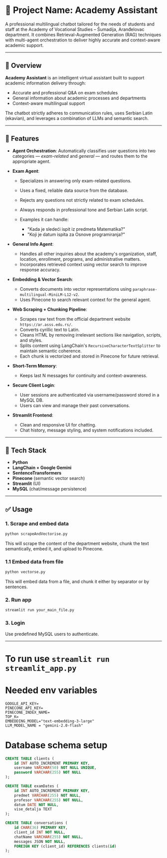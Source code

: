 # 📘 Project Name: **Academy Assistant**

A professional multilingual chatbot tailored for the needs of students and staff at the Academy of Vocational Studies – Šumadija, Aranđelovac department. 
It combines Retrieval-Augmented Generation (RAG) techniques with multi-agent orchestration to deliver highly accurate and context-aware academic support.

---

## 🚀 Overview

**Academy Assistant** is an intelligent virtual assistant built to support academic information delivery through:

* Accurate and professional Q\&A on exam schedules
* General information about academic processes and departments
* Context-aware multilingual support

The chatbot strictly adheres to communication rules, uses Serbian Latin (ekavian), and leverages a combination of LLMs and semantic search.

---

## 🧠 Features

* **Agent Orchestration**: Automatically classifies user questions into two categories — *exam-related* and *general* — and routes them to the appropriate agent.

* **Exam Agent**:

  * Specializes in answering only exam-related questions.
  * Uses a fixed, reliable data source from the database.
  * Rejects any questions not strictly related to exam schedules.
  * Always responds in professional tone and Serbian Latin script.
  * Examples it can handle:

    * "Kada je sledeći ispit iz predmeta Matematika?"
    * "Koji je datum ispita za Osnove programiranja?"

* **General Info Agent**:

  * Handles all other inquiries about the academy's organization, staff, location, enrollment, programs, and administrative matters.
  * Incorporates retrieved context using vector search to improve response accuracy.

* **Embedding & Vector Search**:

  * Converts documents into vector representations using `paraphrase-multilingual-MiniLM-L12-v2`.
  * Uses Pinecone to search relevant context for the general agent.

* **Web Scraping + Chunking Pipeline**:

  * Scrapes raw text from the official department website `https://ar.asss.edu.rs/`.
  * Converts cyrillic text to Latin.
  * Cleans HTML by removing irrelevant sections like navigation, scripts, and styles.
  * Splits content using LangChain's `RecursiveCharacterTextSplitter` to maintain semantic coherence.
  * Each chunk is vectorized and stored in Pinecone for future retrieval.

* **Short-Term Memory**:

  * Keeps last N messages for continuity and context-awareness.

* **Secure Client Login**:

  * User sessions are authenticated via username/password stored in a MySQL DB.
  * Users can view and manage their past conversations.

* **Streamlit Frontend**:

  * Clean and responsive UI for chatting.
  * Chat history, message styling, and system notifications included.

---

## 🧰 Tech Stack

* **Python**
* **LangChain + Google Gemini**
* **SentenceTransformers**
* **Pinecone** (semantic vector search)
* **Streamlit** (UI)
* **MySQL** (chat/message persistence)

---

## ✅ Usage

### 1. Scrape and embed data

```bash
python scrapeAndVectorise.py
```

This will scrape the content of the department website, chunk the text semantically, embed it, and upload to Pinecone.

### 1.1 Embed data from file

```bash
python vectorse.py
```

This will embed data from a file, and chunk it either by separator or by sentences.

### 2. Run app

```bash
streamlit run your_main_file.py
```

### 3. Login

Use predefined MySQL users to authenticate.

---

# To run use ```streamlit run streamlit_app.py```

# Needed env variables
```
GOOGLE_API_KEY=
PINECONE_API_KEY=
PINECONE_INDEX_NAME=
TOP_K=
EMBEDDING_MODEL="text-embedding-3-large"
LLM_MODEL_NAME = "gemini-2.0-flash"
``` 

# Database schema setup
```sql
CREATE TABLE clients (
    id INT AUTO_INCREMENT PRIMARY KEY,
    username VARCHAR(50) NOT NULL UNIQUE,
    password VARCHAR(255) NOT NULL
);

CREATE TABLE examDates (
    id INT AUTO_INCREMENT PRIMARY KEY,
    predmet VARCHAR(255) NOT NULL,
    profesor VARCHAR(255) NOT NULL,
    datum DATE NOT NULL,
    vise_detalja TEXT
);

CREATE TABLE conversations (
    id CHAR(36) PRIMARY KEY,
    client_id INT NOT NULL,
    chatName VARCHAR(255) NOT NULL,
    messages JSON NOT NULL,
    FOREIGN KEY (client_id) REFERENCES clients(id)
);
```